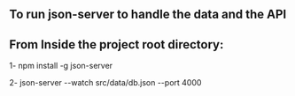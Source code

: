 ## To run json-server to handle the data and the API

## From Inside the project root directory:
1- npm install -g json-server

2- json-server --watch src/data/db.json --port 4000
